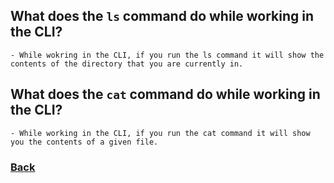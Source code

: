 ## What does the `ls` command do while working in the CLI?

    - While wokring in the CLI, if you run the ls command it will show the contents of the directory that you are currently in.

## What does the `cat` command do while working in the CLI?

    - While working in the CLI, if you run the cat command it will show you the contents of a given file.

### [Back](README.md)
